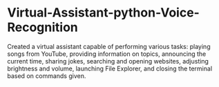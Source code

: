 # Virtual-Assistant-python-Voice-Recognition
Created a virtual assistant capable of performing various tasks: playing songs from YouTube, providing information on topics, announcing the current time, sharing jokes, searching and opening websites, adjusting brightness and volume, launching File Explorer, and closing the terminal based on commands given.
